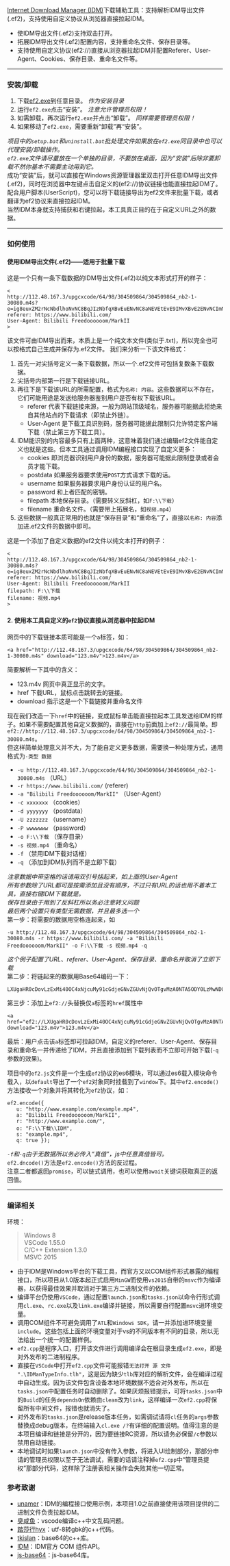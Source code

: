 [Internet Download Manager (IDM)](http://www.internetdownloadmanager.com/)下载辅助工具：支持解析IDM导出文件(.ef2)，支持使用自定义协议从浏览器直接拉起IDM。  
- 使IDM导出文件(.ef2)支持双击打开。
- 拓展IDM导出文件(.ef2)配置内容，支持重命名文件、保存目录等。
- 支持使用自定义协议(ef2://)直接从浏览器拉起IDM并配置Referer、User-Agent、Cookies、保存目录、重命名文件等。

---
### 安装/卸载
1. 下载[ef2.exe](https://github.com/MotooriKashin/ef2/releases/latest)到任意目录。 *作为安装目录*
2. 运行`ef2.exe`点击“安装”。 *注意允许管理员权限！*
3. 如需卸载，再次运行`ef2.exe`并点击“卸载”。 *同样需要管理员权限！*
4. 如果移动了`ef2.exe`，需要重新“卸载”再“安装”。

*项目中的`setup.bat`和`uninstall.bat`批处理文件如果放在`ef2.exe`同目录中也可以代理安装/卸载操作。*  
*`ef2.exe`文件请尽量放在一个单独的目录，不要放在桌面，因为“安装”后除非要卸载不然你基本不需要主动用到它。*  
成功“安装”后，就可以直接在Windows资源管理器里双击打开任意IDM导出文件(.ef2)，同时在浏览器中左键点击自定义的(ef2://)协议链接也能直接拉起IDM了。  
配合用户脚本(UserScript)，您可以将下载链接导出为ef2文件来批量下载，或者翻译为ef2协议来直接拉起IDM。  
当然IDM本身就支持捕获和右键拉起，本工具真正目的在于自定义URL之外的数据。

---
### 如何使用
#### 使用IDM导出文件(.ef2)——适用于批量下载  
这是一个只有一条下载数据的IDM导出文件(.ef2)以纯文本形式打开的样子：
```
<
http://112.48.167.3/upgcxcode/64/98/304509864/304509864_nb2-1-30080.m4s?e=ig8euxZM2rNcNbdlhoNvNC8BqJIzNbfqXBvEuENvNC8aNEVEtEvE9IMvXBvE2ENvNCImNEVEIj0Y2J_aug859IB_&uipk=5&nbs=1&deadline=1614744363&gen=playurlv2&os=bcache&oi=3086813462&trid=380d8edeb31f490da4218197dfa3324du&platform=android_i&upsig=7fa0207c16000f70b55a21fa6918e2b3&uparams=e,uipk,nbs,deadline,gen,os,oi,trid,platform&cdnid=6743&mid=49811844&orderid=0,3&logo=80000000
referer: https://www.bilibili.com/
User-Agent: Bilibili Freedoooooom/MarkII
>
```
该文件可由IDM导出而来，本质上是一个纯文本文件(类似于.txt)，所以完全也可以按格式自己生成并保存为.ef2文件。
我们来分析一下该文件格式：
   1. 首先一对尖括号定义一条下载数据，所以一个.ef2文件可包括复数条下载数据。  
   2. 尖括号内部第一行是下载链接URL。
   3. 再往下是下载该URL的所需配置，格式为`名称: 内容`。这些数据可以不存在，它们可能用途是发送给服务器鉴别用户是否有权下载该URL。
      - referer 代表下载链接来源，一般为网站顶级域名，服务器可能据此拒绝来自其他站点的下载请求（即禁止外链）。
      - User-Agent 是下载工具识别码，服务器可能据此限制只允许特定客户端下载（禁止第三方下载工具）。
   4. IDM能识别的内容最多只有上面两种，这意味着我们通过编辑ef2文件能自定义也就是这些。但本工具通过调用IDM编程接口实现了自定义更多：
      - cookies 即浏览器识别用户身份的数据，服务器可能据此限制登录或者会员才能下载。
      - postdata 如果服务器要求使用`POST`方式请求下载的话。
      - username 如果服务器要求用户身份认证的用户名。
      - password 和上者匹配的密钥。
      - filepath 本地保存目录。（需要转义反斜杠，如`F:\\下载`）
      - filename 重命名文件。（需要带上拓展名，如`视频.mp4`）
   5. 这些数据一般真正常用的也就是“保存目录”和“重命名”了，直接以`名称: 内容`添加进.ef2文件的数据中即可。

这是一个添加了自定义数据的ef2文件以纯文本打开的例子：
```
<
http://112.48.167.3/upgcxcode/64/98/304509864/304509864_nb2-1-30080.m4s?e=ig8euxZM2rNcNbdlhoNvNC8BqJIzNbfqXBvEuENvNC8aNEVEtEvE9IMvXBvE2ENvNCImNEVEIj0Y2J_aug859IB_&uipk=5&nbs=1&deadline=1614744363&gen=playurlv2&os=bcache&oi=3086813462&trid=380d8edeb31f490da4218197dfa3324du&platform=android_i&upsig=7fa0207c16000f70b55a21fa6918e2b3&uparams=e,uipk,nbs,deadline,gen,os,oi,trid,platform&cdnid=6743&mid=49811844&orderid=0,3&logo=80000000
referer: https://www.bilibili.com/
User-Agent: Bilibili Freedoooooom/MarkII
filepath: F:\\下载
filename: 视频.mp4
>
```

#### 2. 使用本工具自定义的`ef2`协议直接从浏览器中拉起IDM
网页中的下载链接本质可能是一个`a`标签，如：
```
<a href="http://112.48.167.3/upgcxcode/64/98/304509864/304509864_nb2-1-30080.m4s" download="123.m4v">123.m4v</a>
```
简要解析一下其中的含义：
   - 123.m4v 网页中真正显示的文字。
   - href 下载URL，鼠标点击跳转去的链接。
   - download 指示这是一个下载链接并重命名文件

现在我们改造一下`href`中的链接，变成鼠标单击能直接拉起本工具发送给IDM的样子。如果不需要配置其他自定义数据的，直接在`http`前面加上`ef2://`最简单。即`ef2://http://112.48.167.3/upgcxcode/64/98/304509864/304509864_nb2-1-30080.m4s`。  
但这样简单处理意义并不大，为了能自定义更多数据，需要换一种处理方式，通用格式为`-类型 数据`
   - `-u http://112.48.167.3/upgcxcode/64/98/304509864/304509864_nb2-1-30080.m4s` （URL）
   - `-r https://www.bilibili.com/` (referer)
   - `-a "Bilibili Freedoooooom/MarkII"` （User-Agent）
   - `-c xxxxxxx` （cookies）
   - `-d yyyyyyy` （postdata）
   - `-U zzzzzzz` （username）
   - `-P wwwwwww` （password）
   - `-o F:\\下载` （保存目录）
   - `-s 视频.mp4` （重命名）
   - `-f` （禁用IDM下载对话框）
   - `-q` （添加到IDM队列而不是立即下载）

*注意数据中带空格的话请用双引号括起来，如上面的User-Agent*  
*所有参数除了URL都可是按需添加且没有顺序，不过只有URL的话也用不着本工具，直接右键IDM下载就是。*  
*保存目录由于用到了反斜杠所以务必注意转义问题*  
*最后两个设置只有类型无需数据，并且最多选一个*  
第一步：将需要的数据用空格连起来，如
 ```
 -u http://112.48.167.3/upgcxcode/64/98/304509864/304509864_nb2-1-30080.m4s -r https://www.bilibili.com/ -a "Bilibili Freedoooooom/MarkII" -o F:\\下载 -s 视频.mp4 -q
 ```
*这个例子配置了URL、referer、User-Agent、保存目录、重命名并取消了立即下载*  
第二步：将链起来的数据用Base64编码一下：
 ```
LXUgaHR0cDovLzExMi40OC4xNjcuMy91cGdjeGNvZGUvNjQvOTgvMzA0NTA5ODY0LzMwNDUwOTg2NF9uYjItMS0zMDA4MC5tNHMgLXIgaHR0cHM6Ly93d3cuYmlsaWJpbGkuY29tLyAtYSAiQmlsaWJpbGkgRnJlZWRvb29vb29tL01hcmtJSSIgLW8gRjpcXOS4i+i9vSAtcyDop4bpopEubXA0
 ```
第三步：添加上`ef2://`头替换仅`a`标签的`href`属性中
 ```
<a href="ef2://LXUgaHR0cDovLzExMi40OC4xNjcuMy91cGdjeGNvZGUvNjQvOTgvMzA0NTA5ODY0LzMwNDUwOTg2NF9uYjItMS0zMDA4MC5tNHMgLXIgaHR0cHM6Ly93d3cuYmlsaWJpbGkuY29tLyAtYSAiQmlsaWJpbGkgRnJlZWRvb29vb29tL01hcmtJSSIgLW8gRjpcXOS4i+i9vSAtcyDop4bpopEubXA0" download="123.m4v">123.m4v</a>
 ```
最后：用户点击该`a`标签即可拉起IDM，自定义的referer、User-Agent、保存目录和重命名一并传递给了IDM，并且直接添加到下载列表而不立即可开始下载(`-q`参数的效果)。    

项目中的`ef2.js`文件是一个生成`ef2`协议的es6模块，可以通过es6载入模块命令载入，以`default`导出了一个`ef2`对象同时挂载到了`window`下。其中`ef2.encode()`方法接收一个对象并将其转化为`ef2`协议，如：
```
ef2.encode({
   u: "http://www.example.com/example.mp4",
   a: "Bilibili Freedoooooom/MarkII",
   r: "http://www.example.com/",
   o: "F:\\下载\\IDM",
   s: "example.mp4",
   q: true });
```
*`-f`和`-q`由于无数据所以务必传入“真值”，js中任意真值皆可。*  
`ef2.dncode()`方法是`ef2.encode()`方法的反过程。  
注意二者都返回`promise`，可以链式调用，也可以使用`await`关键词获取真正的返回值。

---
### 编译相关
环境：
> Windows 8  
> VSCode 1.55.0  
> C/C++ Extension 1.3.0  
> MSVC 2015

- 由于IDM是Windows平台的下载工具，而官方又以COM组件形式暴露的编程接口，所以项目从1.0版本起正式启用`MinGW`而使用`vs2015`自带的`msvc`作为编译器，以获得最佳效果并取消对于第三方二进制文件的依赖。  
- 编译平台仍使用`VSCode`，通过配置`launch.json`和`tasks.json`以命令行形式调用`cl.exe`、`rc.exe`以及`link.exe`编译并链接，所以需要自行配置`msvc`进环境变量。  
- 调用COM组件不可避免调用了`ATL`和`Windows SDK`，请一并添加进环境变量`include`。这些包括上面的环境变量对于vs的不同版本有不同的目录，所以无法给出一个统一的配置样例。  
- `ef2.cpp`是程序入口，打开该文件进行调用编译会在根目录生成`ef2.exe`，即是对外发布的二进制程序。  
- 直接在`VSCode`中打开`ef2.cpp`文件可能报错`无法打开 源 文件 ".\IDManTypeInfo.tlh"`，这是因为缺少`tlb`库对应的解析文件，会在编译过程中自动生成。因为该文件包含设备本地环境数据不适合对外发布，所以在`tasks.json`中配置任务时自动删除了。如果厌烦报错提示，可将`tasks.json`中的`Build`的任务`dependsOn`依赖由`clean`改为`link`，这样编译一次`ef2.cpp`将保留所有中间文件，报错也就消失了。  
- 对外发布的`tasks.json`是release版本任务，如需调试请将`cl`任务的`args`参数替换成debug版本，在终端输入`cl.exe /?`有详细的配置说明。值得注意的是本项目编译和链接是分开的，因为要链接RC资源，所以请务必保留`/c`参数以禁用自动链接。  
- 本地调试时如果`launch.json`中没有传入参数，将进入UI绘制部分，那部分申请的管理员权限以至于无法调试，需要的话请注释掉`ef2.cpp`中“管理员提权”那部分代码，这样除了注册表相关操作会失败其他一切正常。

### 参考致谢
- [unamer](https://github.com/unamer/IDMHelper)：IDM的编程接口使用示例，本项目1.0之前直接使用该项目提供的二进制文件负责拉起IDM。
- [臭咸鱼](https://www.cnblogs.com/chouxianyu/p/11249810.html)：vscode编译c++中文乱码问题。
- [踏莎行hyx](https://blog.csdn.net/u012234115/article/details/83186386)：utf-8转gbk的c++代码。
- [tkislan](https://github.com/tkislan/base64)：base64的c++库。  
- [IDM](http://www.internetdownloadmanager.com/support/idm_api.html)：IDM官方 COM 组件API。
- [js-base64](https://github.com/dankogai/js-base64)：js-base64库。